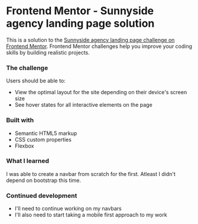 # Frontend Mentor - Sunnyside agency landing page solution

This is a solution to the [Sunnyside agency landing page challenge on Frontend Mentor](https://www.frontendmentor.io/challenges/sunnyside-agency-landing-page-7yVs3B6ef). Frontend Mentor challenges help you improve your coding skills by building realistic projects.

### The challenge

Users should be able to:

- View the optimal layout for the site depending on their device's screen size
- See hover states for all interactive elements on the page

### Built with

- Semantic HTML5 markup
- CSS custom properties
- Flexbox

### What I learned

I was able to create a navbar from scratch for the first. Atleast I didn't depend on bootstrap this time.

### Continued development

- I'll need to continue working on my navbars
- I'll also need to start taking a mobile first approach to my work




